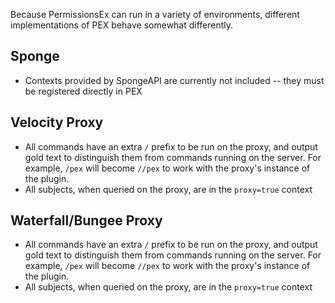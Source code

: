 Because PermissionsEx can run in a variety of environments, different implementations of PEX behave somewhat differently.


## Sponge

- Contexts provided by SpongeAPI are currently not included -- they must be registered directly in PEX

## Velocity Proxy

- All commands have an extra `/` prefix to be run on the proxy, and output gold text to distinguish them from commands running on the server. 
  For example, `/pex` will become `//pex` to work with the proxy's instance of the plugin.
- All subjects, when queried on the proxy, are in the `proxy=true` context

## Waterfall/Bungee Proxy

- All commands have an extra `/` prefix to be run on the proxy, and output gold text to distinguish them from commands running on the server. 
  For example, `/pex` will become `//pex` to work with the proxy's instance of the plugin.
- All subjects, when queried on the proxy, are in the `proxy=true` context
